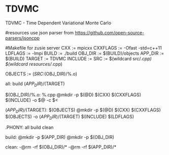 # TDVMC
TDVMC - Time Dependent Variational Monte Carlo

#resources
use json parser from https://github.com/open-source-parsers/jsoncpp

#Makefile for zusie server
CXX      := mpicxx
CXXFLAGS := -Ofast -std=c++11
LDFLAGS  := -lmpi
BUILD    := ./build
OBJ_DIR  := $(BUILD)/objects
APP_DIR  := $(BUILD)
TARGET   := TDVMC
INCLUDE  := 
SRC      := $(wildcard src/*.cpp) $(wildcard resources/*.cpp)

OBJECTS := $(SRC:%.cpp=$(OBJ_DIR)/%.o)

all: build $(APP_DIR)/$(TARGET)

$(OBJ_DIR)/%.o: %.cpp
        @mkdir -p $(@D)
        $(CXX) $(CXXFLAGS) $(INCLUDE) -o $@ -c $<

$(APP_DIR)/$(TARGET): $(OBJECTS)
        @mkdir -p $(@D)
        $(CXX) $(CXXFLAGS) $(OBJECTS) -o $(APP_DIR)/$(TARGET) $(INCLUDE) $(LDFLAGS)

.PHONY: all build clean

build:
        @mkdir -p $(APP_DIR)
        @mkdir -p $(OBJ_DIR)

clean:
        -@rm -rf $(OBJ_DIR)/*
        -@rm -rf $(APP_DIR)/*
